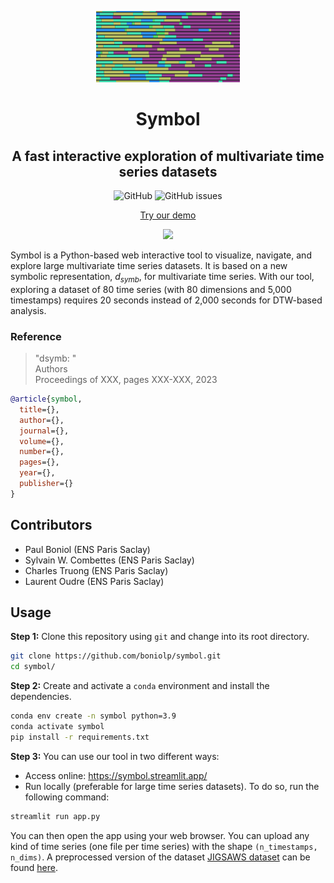<p align="center">
<img width="230" src="./figures/Symbol_logo.png"/>
</p>

<h1 align="center">Symbol</h1>
<h2 align="center">A fast interactive exploration of multivariate time series datasets</h2>

<div align="center">
<p>
<img alt="GitHub" src="https://img.shields.io/github/license/boniolp/symbol"> <img alt="GitHub issues" src="https://img.shields.io/github/issues/boniolp/symbol">
</p>
</div>

<p align="center"><a href="https://symbol.streamlit.app/">Try our demo</a></p>
<p align="center">
<img width="500" src="./figures/demo_capture.gif"/>
</p>

Symbol is a Python-based web interactive tool to visualize, navigate, and explore large multivariate time series datasets. It is based on a new symbolic representation, $d_{symb}$, for multivariate time series. With our tool, exploring a dataset of 80 time series (with 80 dimensions and 5,000 timestamps) requires 20 seconds instead of 2,000 seconds for DTW-based analysis.

### Reference

> "dsymb: "<br/>
> Authors<br/>
> Proceedings of XXX, pages XXX-XXX, 2023<br/>

```bibtex
@article{symbol,
  title={},
  author={},
  journal={},
  volume={},
  number={},
  pages={},
  year={},
  publisher={}
}
```

## Contributors

* Paul Boniol (ENS Paris Saclay)
* Sylvain W. Combettes (ENS Paris Saclay)
* Charles Truong (ENS Paris Saclay)
* Laurent Oudre (ENS Paris Saclay)


## Usage

**Step 1:** Clone this repository using `git` and change into its root directory.

```bash
git clone https://github.com/boniolp/symbol.git
cd symbol/
```

**Step 2:** Create and activate a `conda` environment and install the dependencies.

```bash
conda env create -n symbol python=3.9
conda activate symbol
pip install -r requirements.txt
```

**Step 3:** You can use our tool in two different ways: 

- Access online: https://symbol.streamlit.app/
- Run locally (preferable for large time series datasets). To do so, run the following command:

```bash
streamlit run app.py
```

You can then open the app using your web browser. You can upload any kind of time series (one file per time series) with the shape `(n_timestamps, n_dims)`.
A preprocessed version of the dataset [JIGSAWS dataset](https://cirl.lcsr.jhu.edu/research/hmm/datasets/jigsaws_release/) can be found [here](https://kiwi.cmla.ens-cachan.fr/index.php/s/ctEdTsz6sxPBxxX).


